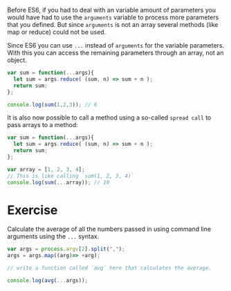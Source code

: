 Before ES6, if you had to deal with an variable amount of parameters you would have had to use the `arguments` variable to process more parameters that you defined. But since `arguments` is not an array several methods (like map or reduce) could not be used.

Since ES6 you can use `...` instead of `arguments` for the variable parameters. With this you can access the remaining parameters through an array, not an object.

```javascript
var sum = function(...args){
  let sum = args.reduce( (sum, n) => sum + n );
  return sum;
};

console.log(sum(1,2,3)); // 6
```

It is also now possible to call a method using a so-called `spread call` to pass arrays to a method:

```javascript
var sum = function(...args){
  let sum = args.reduce( (sum, n) => sum + n );
  return sum;
};

var array = [1, 2, 3, 4];
// This is like calling `sum(1, 2, 3, 4)`
console.log(sum(...array)); // 10

```

# Exercise

Calculate the average of all the numbers passed in using command line arguments using the `...` syntax.

```javascript
var args = process.argv[2].split(",");
args = args.map((arg)=> +arg);

// write a function called `avg` here that calculates the average.

console.log(avg(...args));
```

